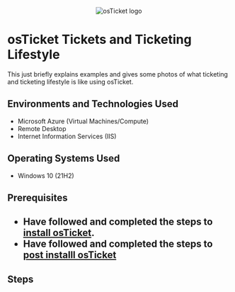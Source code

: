 <p align="center">
<img src="https://i.imgur.com/Clzj7Xs.png" alt="osTicket logo"/>
</p>

<h1>osTicket Tickets and Ticketing Lifestyle</h1>
This just briefly explains examples and gives some photos of what ticketing and ticketing lifestyle is like using osTicket.<br />



<h2>Environments and Technologies Used</h2>

- Microsoft Azure (Virtual Machines/Compute)
- Remote Desktop
- Internet Information Services (IIS)

<h2>Operating Systems Used </h2>

- Windows 10</b> (21H2)

<h2>Prerequisites<h2>

- Have followed and completed the steps to [install osTicket](https://github.com/anthonyfigueroa-1/osTicket_Installation).
- Have followed and completed the steps to [post installl osTicket]()

<h2>Steps</h2>
